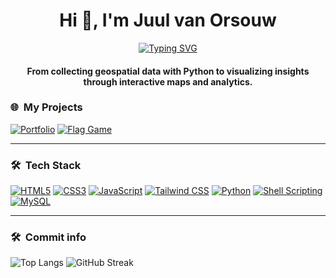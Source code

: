 <h1 align="center">Hi 👋, I'm Juul van Orsouw</h1>
<div align="center">

[![Typing SVG](https://readme-typing-svg.herokuapp.com?font=Arial&size=24&duration=3000&color=000000&center=true&vCenter=true&lines=GIS+Specialist)](https://git.io/typing-svg)
</div>
<h4 align="center">From collecting geospatial data with Python to visualizing insights through interactive maps and analytics.</h4>

### 🌐 &nbsp;My Projects  

[![Portfolio](https://img.shields.io/badge/Portfolio-000000?style=for-the-badge&logoColor=white)](https://juulvanorsouw.github.io/CV_Website/dist/index.html)
[![Flag Game](https://img.shields.io/badge/Flag%20Game-1E90FF?style=for-the-badge&logo=gamepad&logoColor=white)](https://juulvanorsouw.github.io/Flag-game/index.html)

---

### 🛠 &nbsp;Tech Stack  

[![HTML5](https://img.shields.io/badge/HTML5-E34F26?style=for-the-badge&logo=html5&logoColor=white)](#)
[![CSS3](https://img.shields.io/badge/CSS3-1572B6?style=for-the-badge&logo=css3&logoColor=white)](#)
[![JavaScript](https://img.shields.io/badge/JavaScript-F7DF1E?style=for-the-badge&logo=javascript&logoColor=black)](#)
[![Tailwind CSS](https://img.shields.io/badge/Tailwind_CSS-38B2AC?style=for-the-badge&logo=tailwind-css&logoColor=white)](#)
[![Python](https://img.shields.io/badge/Python-3776AB?style=for-the-badge&logo=python&logoColor=white)](#)
[![Shell Scripting](https://img.shields.io/badge/Shell_Scripting-4EAA25?style=for-the-badge&logo=gnu-bash&logoColor=white)](#)
[![MySQL](https://img.shields.io/badge/MySQL-4479A1?style=for-the-badge&logo=mysql&logoColor=white)](#)

---

### 🛠 &nbsp;Commit info
![Top Langs](https://github-readme-stats.vercel.app/api/top-langs/?username=juulvanorsouw&layout=compact&theme=dark)
![GitHub Streak](https://github-readme-streak-stats.herokuapp.com/?user=juulvanorsouw&theme=tokyonight)
